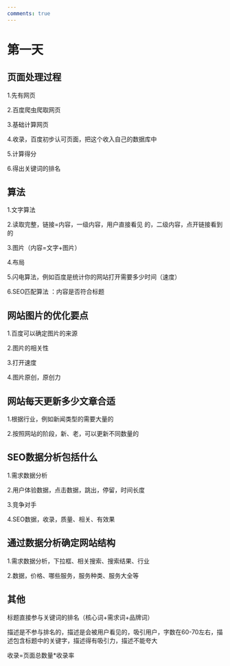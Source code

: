 ```yaml
---
comments: true
---
```


# 第一天


## 页面处理过程

1.先有网页

2.百度爬虫爬取网页

3.基础计算网页

4.收录，百度初步认可页面，把这个收入自己的数据库中

5.计算得分

6.得出关键词的排名





## 算法

1.文字算法

2.读取完整，链接=内容，一级内容，用户直接看见 的，二级内容，点开链接看到的

3.图片（内容=文字+图片）

4.布局

5.闪电算法，例如百度是统计你的网站打开需要多少时间（速度）

6.SEO匹配算法 ：内容是否符合标题



## 网站图片的优化要点

1.百度可以确定图片的来源

2.图片的相关性

3.打开速度

4.图片原创，原创力



## 网站每天更新多少文章合适

1.根据行业，例如新闻类型的需要大量的

2.按照网站的阶段，新、老，可以更新不同数量的



## SEO数据分析包括什么

1.需求数据分析

2.用户体验数据，点击数据，跳出，停留，时间长度

3.竞争对手

4.SEO数据，收录，质量、相关、有效果



## 通过数据分析确定网站结构

1.需求数据分析，下拉框、相关搜索、搜索结果、行业

2.数据，价格、哪些服务，服务种类、服务大全等

## 其他

标题直接参与关键词的排名（核心词+需求词+品牌词）

描述是不参与排名的，描述是会被用户看见的，吸引用户，字数在60-70左右，描述包含标题中的关键字，描述得有吸引力，描述不能夸大

收录=页面总数量*收录率

<comment/>